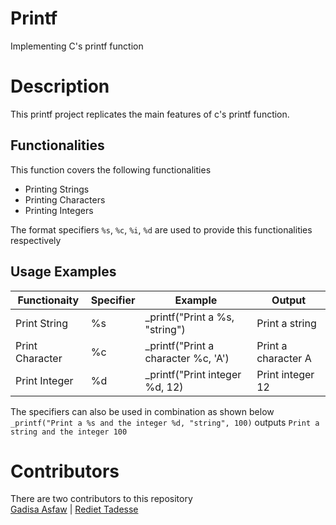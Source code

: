 # Printf

Implementing C's printf function 
# Description

This printf project replicates the main features of c's printf function. 
## Functionalities

This function covers the following functionalities
* Printing Strings
* Printing Characters
* Printing Integers

The format specifiers `%s`, `%c`, `%i`, `%d` are used to provide this functionalities respectively
## Usage Examples

|	Functionaity	|	Specifier	|			Example			|		Output		|
|	------------	|	---------	|			--------		|		------		|	
|	Print String	|	%s		|	_printf("Print a %s, "string")		|	Print a string		|
|	Print Character	|	%c		|	_printf("Print a character %c, 'A')	|	Print a character A	|
|	Print Integer	|	%d		|	_printf("Print integer %d, 12)		|	Print integer 12	|

The specifiers can also be used in combination as shown below  
`_printf("Print a %s and the integer %d, "string", 100)` outputs `Print a string and the integer 100`

# Contributors

There are two contributors to this repository  
[Gadisa Asfaw](https://github.com/GadisaAsfaw) | [Rediet Tadesse](https://github.com/Reid-T-W)

